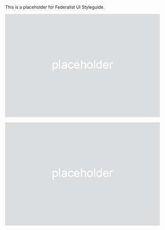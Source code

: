 This is a placeholder for Federalist UI Styleguide.

![placeholder](../../assets/placeholder.png)

<p align="center">
  <img src="../../assets/placeholder.png?raw=true" alt="placeholder"/>
</p>


